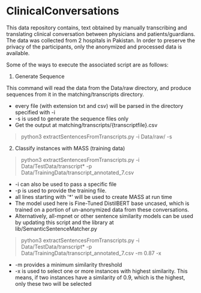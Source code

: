 # ClinicalConversations

This data repository contains, text obtained by manually transcribing and translating clinical conversation between physicians and patients/guardians.
The data was collected from 2 hospitals in Pakistan. In order to preserve the privacy of the participants, only the anonymized and processed data
is available. 

Some of the ways to execute the associated script are as follows:

1. Generate Sequence

This command will read the data from the Data/raw directory, and produce sequences from it in the matching/transcripts directory.

* every file (with extension txt and csv) will be parsed in the directory specified with -i
* -s is used to generate the sequence files only
* Get the output at matching/transcripts/{transcriptfile}.csv

> python3 extractSentencesFromTranscripts.py -i Data/raw/ -s

2. Classify instances with MASS (training data)

> python3 extractSentencesFromTranscripts.py -i Data/TestData/transcript* -p Data/TrainingData/transcript_annotated_7.csv

* -i can also be used to pass a specific file
* -p is used to provide the training file.
* all lines starting with '*' will be used to create MASS at run time
* The model used here is Fine-Tuned DistilBERT base uncased, which is trained on a portion of un-anonymized data from these conversations.
* Alternatively, all-mpnet or other sentence similarity models can be used by updating this script and the library at lib/SemanticSentenceMatcher.py

> python3 extractSentencesFromTranscripts.py -i Data/TestData/transcript* -p Data/TrainingData/transcript_annotated_7.csv -m 0.87 -x

* -m provides a minimum similarity threshold
* -x is used to select one or more instances with highest similarity. This means, if two instances have a similarity of 0.9, which is the highest, only these two will be selected

